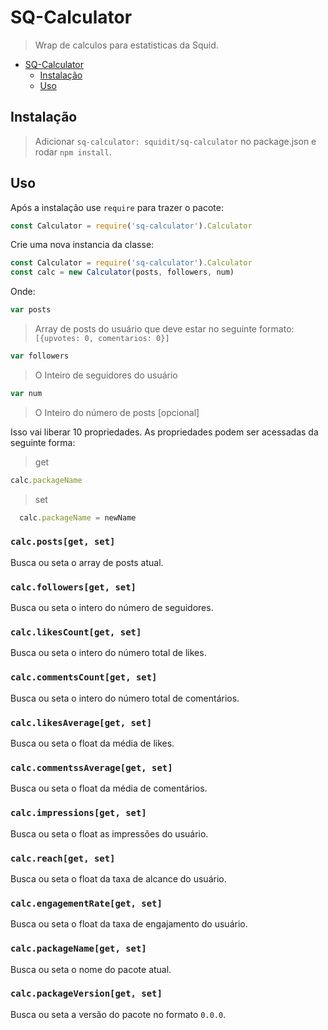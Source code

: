 # SQ-Calculator

> Wrap de calculos para estatisticas da Squid.

<!-- TOC -->

- [SQ-Calculator](#sq-calculator)
  - [Instalação](#instalação)
  - [Uso](#uso)

<!-- /TOC -->

## Instalação

> Adicionar ```sq-calculator: squidit/sq-calculator``` no package.json e rodar ```npm install```.

## Uso

Após a instalação use `require` para trazer o pacote:

```js
const Calculator = require('sq-calculator').Calculator
```

Crie uma nova instancia da classe:

```js
const Calculator = require('sq-calculator').Calculator
const calc = new Calculator(posts, followers, num)
```

Onde:

```js
var posts
```
> Array de posts do usuário que deve estar no seguinte formato: ```[{upvotes: 0, comentarios: 0}]```


```js
var followers
```
> O Inteiro de seguidores do usuário

```js
var num
```
> O Inteiro do número de posts [opcional]

Isso vai liberar 10 propriedades. As propriedades podem ser acessadas da seguinte forma:

> get
  ```js
  calc.packageName
  ```

> set
```js
  calc.packageName = newName
  ```

### `calc.posts[get, set]`
Busca ou seta o array de posts atual.

### `calc.followers[get, set]`
Busca ou seta o intero do número de seguidores.

### `calc.likesCount[get, set]`
Busca ou seta o intero do número total de likes.

### `calc.commentsCount[get, set]`
Busca ou seta o intero do número total de comentários.

### `calc.likesAverage[get, set]`
Busca ou seta o float da média de likes.

### `calc.commentssAverage[get, set]`
Busca ou seta o float da média de comentários.

### `calc.impressions[get, set]`
Busca ou seta o float as impressões do usuário.

### `calc.reach[get, set]`
Busca ou seta o float da taxa de alcance do usuário.

### `calc.engagementRate[get, set]`
Busca ou seta o float da taxa de engajamento do usuário.

### `calc.packageName[get, set]`
Busca ou seta o nome do pacote atual.

### `calc.packageVersion[get, set]`
Busca ou seta a versão do pacote no formato `0.0.0`.

